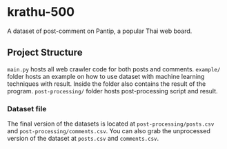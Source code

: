 # krathu-500
A dataset of post-comment on Pantip, a popular Thai web board.

## Project Structure

`main.py` hosts all web crawler code for both posts and comments.
`example/` folder hosts an example on how to use dataset with machine learning techniques with result. Inside the folder also contains the result of the program.
`post-processing/` folder hosts post-processing script and result.

### Dataset file
The final version of the datasets is located at `post-processing/posts.csv` and `post-processing/comments.csv`. You can also grab the unprocessed version of the dataset at `posts.csv` and `comments.csv`.
